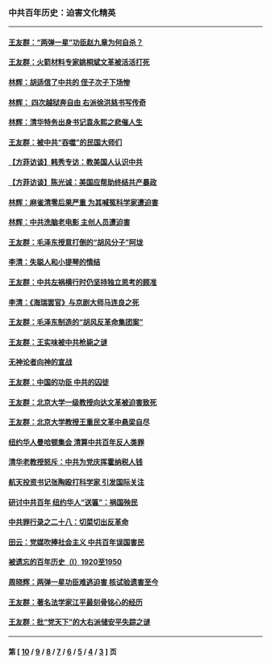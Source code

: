 ### 中共百年历史：迫害文化精英
---
#### [王友群：“两弹一星”功臣赵九章为何自杀？](../../pages/nf1176111/n14059162.md?09220430) 
#### [王友群：火箭材料专家姚桐斌文革被活活打死](../../pages/nf1176111/n14048805.md?09220430) 
#### [林辉：胡适信了中共的 侄子次子下场惨](../../pages/nf1176111/n14019760.md?09220430) 
#### [林辉： 四次越狱奔自由 右派徐洪慈书写传奇](../../pages/nf1176111/n14010438.md?09220430) 
#### [林辉：清华特务出身书记袁永熙之悲催人生](../../pages/nf1176111/n13997413.md?09220430) 
#### [王友群：被中共“吞噬”的民国大师们](../../pages/nf1176111/n13942620.md?09220430) 
#### [【方菲访谈】韩秀专访：教美国人认识中共](../../pages/nf1176111/n13821310.md?09220430) 
#### [【方菲访谈】陈光诚：美国应帮助终结共产暴政](../../pages/nf1176111/n13759521.md?09220430) 
#### [林辉：麻雀清零后果严重 为其喊冤科学家遭迫害](../../pages/nf1176111/n13746900.md?09220430) 
#### [林辉：中共洗脑老电影 主创人员遭迫害](../../pages/nf1176111/n13699437.md?09220430) 
#### [王友群：毛泽东授意打倒的“胡风分子”阿垅](../../pages/nf1176111/n13592541.md?09220430) 
#### [李清：失聪人和小提琴的情结](../../pages/nf1176111/n13459280.md?09220430) 
#### [王友群：中共左祸横行时仍坚持独立思考的顾准](../../pages/nf1176111/n13444722.md?09220430) 
#### [李清：《海瑞罢官》与京剧大师马连良之死](../../pages/nf1176111/n13412316.md?09220430) 
#### [王友群：毛泽东制造的“胡风反革命集团案”](../../pages/nf1176111/n13324909.md?09220430) 
#### [王友群：王实味被中共枪毙之谜](../../pages/nf1176111/n13307502.md?09220430) 
#### [无神论者向神的宣战](../../pages/nf1176111/n13281535.md?09220430) 
#### [王友群：中国的功臣 中共的囚徒](../../pages/nf1176111/n13291790.md?09220430) 
#### [王友群：北京大学一级教授向达文革被迫害致死](../../pages/nf1176111/n13150966.md?09220430) 
#### [王友群：北京大学教授王重民文革中悬梁自尽](../../pages/nf1176111/n13084645.md?09220430) 
#### [纽约华人曼哈顿集会 清算中共百年反人类罪](../../pages/nf1176111/n13084157.md?09220430) 
#### [清华老教授怒斥：中共为党庆挥霍纳税人钱](../../pages/nf1176111/n13071430.md?09220430) 
#### [航天投资书记张陶殴打科学家 引发国际关注](../../pages/nf1176111/n13069132.md?09220430) 
#### [研讨中共百年 纽约华人“送匾”：祸国殃民](../../pages/nf1176111/n13057367.md?09220430) 
#### [中共罪行录之二十八：切菜切出反革命](../../pages/nf1176111/n13030600.md?09220430) 
#### [田云：党媒吹捧社会主义 中共百年误国害民](../../pages/nf1176111/n13006682.md?09220430) 
#### [被遗忘的百年历史（I）1920至1950](../../pages/nf1176111/n12986411.md?09220430) 
#### [周晓辉：两弹一星功臣难逃迫害 核试验遗害至今](../../pages/nf1176111/n12974997.md?09220430) 
#### [王友群：著名法学家江平最刻骨铭心的经历](../../pages/nf1176111/n12970787.md?09220430) 
#### [王友群：批“党天下”的大右派储安平失踪之谜](../../pages/nf1176111/n12954229.md?09220430) 

---
#### 第 [ [10](./10.md?09220430) / [9](./9.md?09220430) / [8](./8.md?09220430) / [7](./7.md?09220430) / [6](./6.md?09220430) / [5](./5.md?09220430) / [4](./4.md?09220430) / [3](./3.md?09220430) ] 页
